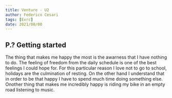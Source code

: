 ```yaml
---
title: Venture - U2
author: Federico Cesari
tags: [Exrc]
date: 2021/00/00
---
```

## P.? Getting started
The thing that makes me happy the most is the awarness that I have nothing to do. The feeling of freedom from the daily schedule is one of the best feelings I could hope for. For this particular reason I love not to go to school, holidays are the culmination of resting. On the other hand I understand that in order to be that happy I have to spend much time doing something else. Onother thing that makes me incredibly happy is riding my bike in an empty road listening to music.

